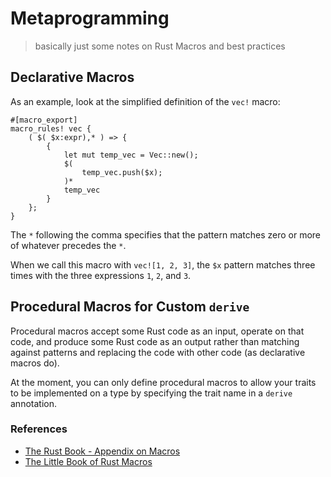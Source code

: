 # Metaprogramming

> basically just some notes on Rust Macros and best practices

## Declarative Macros

As an example, look at the simplified definition of the `vec!` macro:

```
#[macro_export]
macro_rules! vec {
    ( $( $x:expr),* ) => {
        {
            let mut temp_vec = Vec::new();
            $(
                temp_vec.push($x);
            )*
            temp_vec
        }
    };
}
```

The `*` following the comma specifies that the pattern matches zero or more of whatever precedes the `*`.

When we call this macro with ```vec![1, 2, 3]```, the `$x` pattern matches three times with the three expressions `1`, `2`, and `3`.

## Procedural Macros for Custom ```derive```

Procedural macros accept some Rust code as an input, operate on that code, and produce some Rust code as an output rather than matching against patterns and replacing the code with other code (as declarative macros do). 

At the moment, you can only define procedural macros to allow your traits to be implemented on a type by specifying the trait name in a ```derive``` annotation.

### References

* [The Rust Book - Appendix on Macros](https://doc.rust-lang.org/book/second-edition/appendix-04-macros.html)
* [The Little Book of Rust Macros](https://danielkeep.github.io/tlborm/book/mbe-README.html)